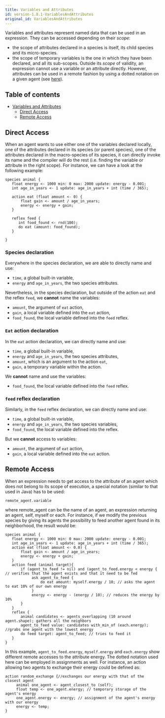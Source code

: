 ```yaml
---
title: Variables and Attributes
id: version-1.8.1-VariablesAndAttributes
original_id: VariablesAndAttributes
---
```






Variables and attributes represent named data that can be used in an expression. They can be accessed depending on their _scope_:

* the scope of attributes declared in a species is itself, its child species and its micro-species.
* the scope of temporary variables is the one in which they have been declared, and all its sub-scopes.
Outside its _scope_ of validity, an expression cannot use a variable or an attribute directly. However, attributes can be used in a remote fashion by using a dotted notation on a given agent (see [here](#Remote_Access)).


## Table of contents 

* [Variables and Attributes](#variables-and-attributes)
	* [Direct Access](#direct-access)
	* [Remote Access](#remote-access)



## Direct Access
When an agent wants to use either one of the variables declared locally, one of the attributes declared in its species (or parent species), one of the attributes declared in the macro-species of its species, it can directly invoke its name and the compiler will do the rest (i.e. finding the variable or attribute in the right scope).
For instance, we can have a look at the following example:

```
species animal {
   float energy <- 1000 min: 0 max: 2000 update: energy - 0.001;
   int age_in_years <- 1 update: age_in_years + int (time / 365);
   
   action eat (float amount <- 0) {
       float gain <- amount / age_in_years;
       energy <- energy + gain;
   }

   reflex feed {
      int food_found <- rnd(100);
      do eat (amount: food_found); 
   }

}
```

### Species declaration

Everywhere in the species declaration, we are able to directly name and use:
* `time`, a global built-in variable,
* `energy` and `age_in_years`, the two species attributes.

Nevertheless, in the species declaration, but outside of the action `eat` and the reflex `feed`, we **cannot** name the variables:

* `amount`, the argument of `eat` action,
* `gain`, a local variable defined into the `eat` action,
* `food_found`, the local variable defined into the `feed` reflex.

### `Eat` action declaration
In the `eat` action declaration, we can directly name and use:

* `time`, a global built-in variable,
* `energy` and `age_in_years`, the two species attributes,
* `amount`, which is an argument to the action `eat`,
* `gain`, a temporary variable within the action.

We **cannot** name and use the variables:

* `food_found`, the local variable defined into the `feed` reflex.

### `feed` reflex declaration
Similarly, in the `feed` reflex declaration, we can directly name and use:
* `time`, a global built-in variable,
* `energy` and `age_in_years`, the two species variables,
* `food_found`, the local variable defined into the reflex.

But we **cannot** access to variables:

* `amount`, the argument of `eat` action,
* `gain`, a local variable defined into the `eat` action.





## Remote Access
When an expression needs to get access to the attribute of an agent which does not belong to its scope of execution, a special notation (similar to that used in Java) has to be used:

```
remote_agent.variable
```

where remote\_agent can be the name of an agent, an expression returning an agent, self, myself or each. For instance, if we modify the previous species by giving its agents the possibility to feed another agent found in its neighborhood, the result would be:

```
species animal {
   float energy <- 1000 min: 0 max: 2000 update: energy - 0.001;
   int age_in_years <- 1 update: age_in_years + int (time / 365);
   action eat (float amount <- 0.0) {
       float gain <- amount / age_in_years;
       energy <- energy + gain;
   }
   action feed (animal target){
       if (agent_to_feed != nil) and (agent_to_feed.energy < energy { // verifies that the agent exists and that it need to be fed
            ask agent_to_feed {
                do eat amount: myself.energy / 10; // asks the agent to eat 10% of our own energy
            }
            energy <- energy - (energy / 10); // reduces the energy by 10%
       }
   }
   reflex {
       animal candidates <- agents_overlapping (10 around agent.shape); gathers all the neighbors
       agent_to_feed value: candidates with_min_of (each.energy); //grabs one agent with the lowest energy 
       do feed target: agent_to_feed; // tries to feed it
   }
}
```

In this example, `agent_to_feed.energy`, `myself.energy` and `each.energy` show different remote accesses to the attribute energy. The dotted notation used here can be employed in assignments as well. For instance, an action allowing two agents to exchange their energy could be defined as:

```
action random_exchange {//exchanges our energy with that of the closest agent
     animal one_agent <- agent_closest_to (self);
     float temp <- one_agent.energy; // temporary storage of the agent's energy
     one_agent.energy <- energy; // assignment of the agent's energy with our energy
     energy <- temp;
}
```


